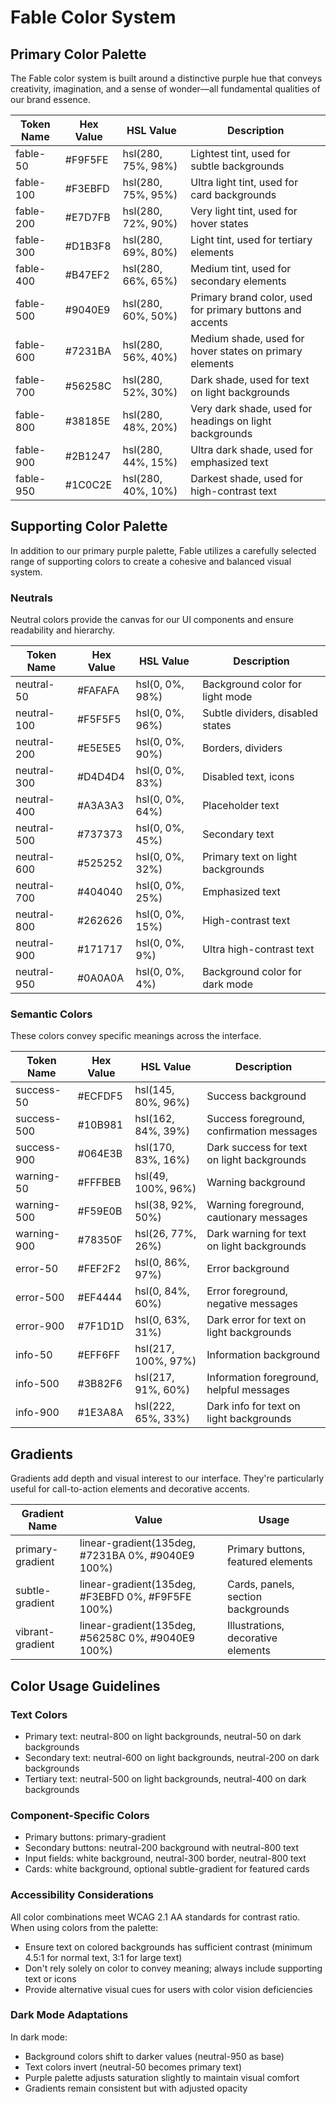 # Fable Color System

## Primary Color Palette

The Fable color system is built around a distinctive purple hue that conveys creativity, imagination, and a sense of wonder—all fundamental qualities of our brand essence.

| Token Name | Hex Value | HSL Value | Description |
|-----------|-----------|-----------|-------------|
| fable-50 | #F9F5FE | hsl(280, 75%, 98%) | Lightest tint, used for subtle backgrounds |
| fable-100 | #F3EBFD | hsl(280, 75%, 95%) | Ultra light tint, used for card backgrounds |
| fable-200 | #E7D7FB | hsl(280, 72%, 90%) | Very light tint, used for hover states |
| fable-300 | #D1B3F8 | hsl(280, 69%, 80%) | Light tint, used for tertiary elements |
| fable-400 | #B47EF2 | hsl(280, 66%, 65%) | Medium tint, used for secondary elements |
| fable-500 | #9040E9 | hsl(280, 60%, 50%) | Primary brand color, used for primary buttons and accents |
| fable-600 | #7231BA | hsl(280, 56%, 40%) | Medium shade, used for hover states on primary elements |
| fable-700 | #56258C | hsl(280, 52%, 30%) | Dark shade, used for text on light backgrounds |
| fable-800 | #38185E | hsl(280, 48%, 20%) | Very dark shade, used for headings on light backgrounds |
| fable-900 | #2B1247 | hsl(280, 44%, 15%) | Ultra dark shade, used for emphasized text |
| fable-950 | #1C0C2E | hsl(280, 40%, 10%) | Darkest shade, used for high-contrast text |

## Supporting Color Palette

In addition to our primary purple palette, Fable utilizes a carefully selected range of supporting colors to create a cohesive and balanced visual system.

### Neutrals

Neutral colors provide the canvas for our UI components and ensure readability and hierarchy.

| Token Name | Hex Value | HSL Value | Description |
|-----------|-----------|-----------|-------------|
| neutral-50 | #FAFAFA | hsl(0, 0%, 98%) | Background color for light mode |
| neutral-100 | #F5F5F5 | hsl(0, 0%, 96%) | Subtle dividers, disabled states |
| neutral-200 | #E5E5E5 | hsl(0, 0%, 90%) | Borders, dividers |
| neutral-300 | #D4D4D4 | hsl(0, 0%, 83%) | Disabled text, icons |
| neutral-400 | #A3A3A3 | hsl(0, 0%, 64%) | Placeholder text |
| neutral-500 | #737373 | hsl(0, 0%, 45%) | Secondary text |
| neutral-600 | #525252 | hsl(0, 0%, 32%) | Primary text on light backgrounds |
| neutral-700 | #404040 | hsl(0, 0%, 25%) | Emphasized text |
| neutral-800 | #262626 | hsl(0, 0%, 15%) | High-contrast text |
| neutral-900 | #171717 | hsl(0, 0%, 9%) | Ultra high-contrast text |
| neutral-950 | #0A0A0A | hsl(0, 0%, 4%) | Background color for dark mode |

### Semantic Colors

These colors convey specific meanings across the interface.

| Token Name | Hex Value | HSL Value | Description |
|-----------|-----------|-----------|-------------|
| success-50 | #ECFDF5 | hsl(145, 80%, 96%) | Success background |
| success-500 | #10B981 | hsl(162, 84%, 39%) | Success foreground, confirmation messages |
| success-900 | #064E3B | hsl(170, 83%, 16%) | Dark success for text on light backgrounds |
| warning-50 | #FFFBEB | hsl(49, 100%, 96%) | Warning background |
| warning-500 | #F59E0B | hsl(38, 92%, 50%) | Warning foreground, cautionary messages |
| warning-900 | #78350F | hsl(26, 77%, 26%) | Dark warning for text on light backgrounds |
| error-50 | #FEF2F2 | hsl(0, 86%, 97%) | Error background |
| error-500 | #EF4444 | hsl(0, 84%, 60%) | Error foreground, negative messages |
| error-900 | #7F1D1D | hsl(0, 63%, 31%) | Dark error for text on light backgrounds |
| info-50 | #EFF6FF | hsl(217, 100%, 97%) | Information background |
| info-500 | #3B82F6 | hsl(217, 91%, 60%) | Information foreground, helpful messages |
| info-900 | #1E3A8A | hsl(222, 65%, 33%) | Dark info for text on light backgrounds |

## Gradients

Gradients add depth and visual interest to our interface. They're particularly useful for call-to-action elements and decorative accents.

| Gradient Name | Value | Usage |
|--------------|-------|-------|
| primary-gradient | linear-gradient(135deg, #7231BA 0%, #9040E9 100%) | Primary buttons, featured elements |
| subtle-gradient | linear-gradient(135deg, #F3EBFD 0%, #F9F5FE 100%) | Cards, panels, section backgrounds |
| vibrant-gradient | linear-gradient(135deg, #56258C 0%, #9040E9 100%) | Illustrations, decorative elements |

## Color Usage Guidelines

### Text Colors

- Primary text: neutral-800 on light backgrounds, neutral-50 on dark backgrounds
- Secondary text: neutral-600 on light backgrounds, neutral-200 on dark backgrounds
- Tertiary text: neutral-500 on light backgrounds, neutral-400 on dark backgrounds

### Component-Specific Colors

- Primary buttons: primary-gradient
- Secondary buttons: neutral-200 background with neutral-800 text
- Input fields: white background, neutral-300 border, neutral-800 text
- Cards: white background, optional subtle-gradient for featured cards

### Accessibility Considerations

All color combinations meet WCAG 2.1 AA standards for contrast ratio. When using colors from the palette:

- Ensure text on colored backgrounds has sufficient contrast (minimum 4.5:1 for normal text, 3:1 for large text)
- Don't rely solely on color to convey meaning; always include supporting text or icons
- Provide alternative visual cues for users with color vision deficiencies

### Dark Mode Adaptations

In dark mode:

- Background colors shift to darker values (neutral-950 as base)
- Text colors invert (neutral-50 becomes primary text)
- Purple palette adjusts saturation slightly to maintain visual comfort
- Gradients remain consistent but with adjusted opacity
